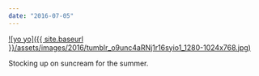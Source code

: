 ```yaml
---
date: "2016-07-05"
---
```


[![yo yo]({{ site.baseurl }}/assets/images/2016/tumblr_o9unc4aRNj1r16syio1_1280-1024x768.jpg)](https://mananamanana.com/ohpiglet/wp-content/uploads/2016/07/tumblr_o9unc4aRNj1r16syio1_1280.jpg)

Stocking up on suncream for the summer.

